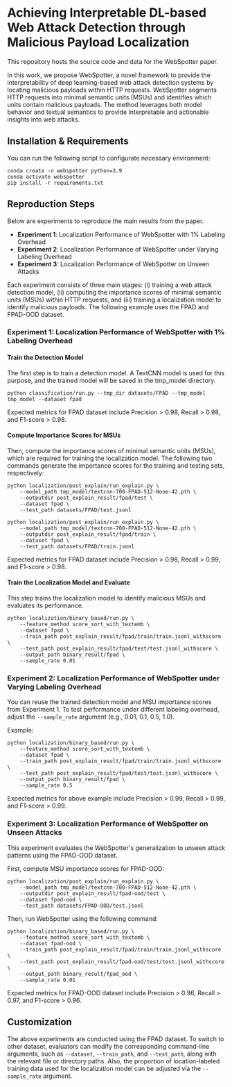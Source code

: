 # Achieving Interpretable DL-based Web Attack Detection through Malicious Payload Localization

This repository hosts the source code and data for the WebSpotter paper.

In this work, we propose WebSpotter, a novel framework to provide the interpretability of deep learning-based web attack detection systems by locating malicious payloads within HTTP requests. WebSpotter segments HTTP requests into minimal semantic units (MSUs) and identifies which units contain malicious payloads. The method leverages both model behavior and textual semantics to provide interpretable and actionable insights into web attacks.

## Installation & Requirements

You can run the following script to configurate necessary environment:

```shell
conda create -n webspotter python=3.9
conda activate webspotter
pip install -r requirements.txt
```

## Reproduction Steps

Below are experiments to reproduce the main results from the paper.

- **Experiment 1**: Localization Performance of WebSpotter with 1% Labeling Overhead
- **Experiment 2**: Localization Performance of WebSpotter under Varying Labeling Overhead
- **Experiment 3**: Localization Performance of WebSpotter on Unseen Attacks

Each experiment consists of three main stages: (i) training a web attack detection model, (ii) computing the importance scores of minimal semantic units (MSUs) within HTTP requests, and (iii) training a localization model to identify malicious payloads. The following example uses the FPAD and FPAD-OOD dataset.

### Experiment 1: Localization Performance of WebSpotter with 1% Labeling Overhead

#### Train the Detection Model

The first step is to train a detection model. A TextCNN model is used for this purpose, and the trained model will be saved in the tmp_model directory.

```
python classification/run.py --tmp_dir datasets/FPAD --tmp_model tmp_model --dataset fpad
```
Expected metrics for FPAD dataset include Precision > 0.98, Recall > 0.98, and F1-score > 0.98.

#### Compute Importance Scores for MSUs

Then, compute the importance scores of minimal semantic units (MSUs), which are required for training the localization model. The following two commands generate the importance scores for the training and testing sets, respectively:

```
python localization/post_explain/run_explain.py \
    --model_path tmp_model/textcnn-700-FPAD-512-None-42.pth \
    --outputdir post_explain_result/fpad/test \
    --dataset fpad \
    --test_path datasets/FPAD/test.jsonl

python localization/post_explain/run_explain.py \
    --model_path tmp_model/textcnn-700-FPAD-512-None-42.pth \
    --outputdir post_explain_result/fpad/train \
    --dataset fpad \
    --test_path datasets/FPAD/train.jsonl
```
Expected metrics for FPAD dataset include Precision > 0.98, Recall > 0.99, and F1-score > 0.98.


#### Train the Localization Model and Evaluate

This step trains the localization model to identify malicious MSUs and evaluates its performance. 

```
python localization/binary_based/run.py \
    --feature_method score_sort_with_textemb \
    --dataset fpad \
    --train_path post_explain_result/fpad/train/train.jsonl_withscore \
    --test_path post_explain_result/fpad/test/test.jsonl_withscore \
    --output_path binary_result/fpad \
    --sample_rate 0.01
```

### Experiment 2: Localization Performance of WebSpotter under Varying Labeling Overhead
You can reuse the trained detection model and MSU importance scores from Experiment 1. To test performance under different labeling overhead, adjust the `--sample_rate` argument (e.g., 0.01, 0.1, 0.5, 1.0).

Example:
```
python localization/binary_based/run.py \
    --feature_method score_sort_with_textemb \
    --dataset fpad \
    --train_path post_explain_result/fpad/train/train.jsonl_withscore \
    --test_path post_explain_result/fpad/test/test.jsonl_withscore \
    --output_path binary_result/fpad \
    --sample_rate 0.5
```
Expected metrics for above example include Precision > 0.99, Recall > 0.99, and F1-score > 0.99.

### Experiment 3: Localization Performance of WebSpotter on Unseen Attacks

This experiment evaluates the WebSpotter's generalization to unseen attack patterns using the FPAD-OOD dataset.

First, compute MSU importance scores for FPAD-OOD:
```
python localization/post_explain/run_explain.py \
    --model_path tmp_model/textcnn-700-FPAD-512-None-42.pth \
    --outputdir post_explain_result/fpad-ood/test \
    --dataset fpad-ood \
    --test_path datasets/FPAD-OOD/test.jsonl
```

Then, run WebSpotter using the following command:
```
python localization/binary_based/run.py \
    --feature_method score_sort_with_textemb \
    --dataset fpad-ood \
    --train_path post_explain_result/fpad/train/train.jsonl_withscore \
    --test_path post_explain_result/fpad-ood/test/test.jsonl_withscore \
    --output_path binary_result/fpad_ood \
    --sample_rate 0.01
```
Expected metrics for FPAD-OOD dataset include Precision > 0.96, Recall > 0.97, and F1-score > 0.96.

## Customization
The above experiments are conducted using the FPAD dataset. To switch to other dataset, evaluators can modify the corresponding command-line arguments, such as `--dataset`, `--train_path`, and `--test_path`, along with the relevant file or directory paths. Also, the proportion of location-labeled training data used for the localization model can be adjusted via the `--sample_rate` argument.



